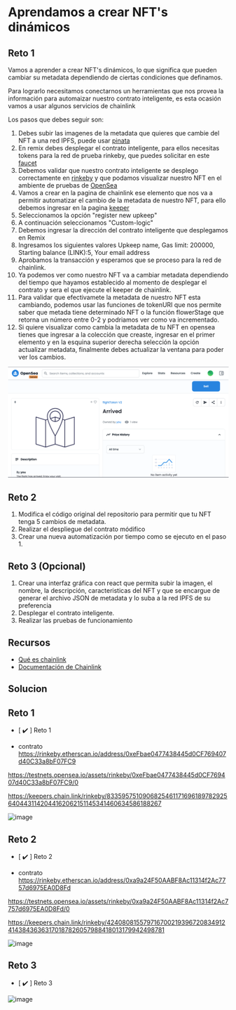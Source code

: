   # Aprendamos a crear NFT's dinámicos

## Reto 1

Vamos a aprender a crear NFT's dinámicos, lo que significa que pueden cambiar su metadata dependiendo de ciertas condiciones que definamos. 

Para lograrlo necesitamos conectarnos un herramientas que nos provea la información para automaizar nuestro contrato inteligente, es esta ocasión vamos a usar algunos servicios de chainlink

Los pasos que debes seguir son:

1. Debes subir las imagenes de la metadata que quieres que cambie del NFT a una red IPFS, puede usar [pinata](https://www.pinata.cloud/)
2. En remix debes desplegar el contrato inteligente, para ellos necesitas tokens para la red de prueba rinkeby, que puedes solicitar en este [faucet](https://www.pinata.cloud/)
3. Debemos validar que nuestro contrato inteligente se desplego correctamente en [rinkeby](https://rinkeby.etherscan.io/) y que podamos visualizar nuestro NFT en el ambiente de pruebas de [OpenSea](https://testnets.opensea.io/)
4. Vamos a crear en la pagina de chainlink ese elemento que nos va a permitir automatizar el cambio de la metadata de nuestro NFT, para ello debemos ingresar en la pagina [keeper](https://keepers.chain.link)
5. Seleccionamos la opción "register new upkeep"
6. A continuación seleccionamos "Custom-logic"
7. Debemos ingresar la dirección del contrato inteligente que desplegamos en Remix
8. Ingresamos los siguientes valores Upkeep name, Gas limit: 200000, Starting balance (LINK):5, Your email address
9. Aprobamos la transacción y esperamos que se proceso para la red de chainlink.
10. Ya podemos ver como nuestro NFT va a cambiar metadata dependiendo del tiempo que hayamos establecido al momento de desplegar el contrato y sera el que ejecute el keeper de chainlink.
11. Para validar que efectivamete la metadata de nuestro NFT esta cambiando, podemos usar las funciones de tokenURI que nos permite saber que metada tiene determinado NFT o la función flowerStage que retorna un número entre 0-2 y podriamos ver como va incrementado.
12. Si quiere visualizar como cambia la metadata de tu NFT en opensea tienes que ingresar a la colección que creaste, ingresar en el primer elemento y en la esquina superior derecha selección la opción actualizar metadata, finalmente debes actualizar la ventana para poder ver los cambios.

![Actualizar metadata](image/uptadeMetadata_1.jpg)

## Reto 2

1. Modifica el código original del repositorio para permitir que tu NFT tenga 5 cambios de metadata.
2. Realizar el despliegue del contrato módifico 
3. Crear una nueva automatización por tiempo como se ejecuto en el paso 1.

## Reto 3 (Opcional)

1. Crear una interfaz gráfica con react que permita subir la imagen, el nombre, la descripción,  caracteristicas del NFT y que se encargue de generar el archivo JSON de metadata y lo suba a la red IPFS de su preferencia 
2. Desplegar el contrato inteligente.
3. Realizar las pruebas de funcionamiento


## Recursos

* [Qué es chainlink](https://chainlinkspanishcommunity.medium.com/qu%C3%A9-es-chainlink-6ea80f9ff95e)
* [Documentación de Chainlink ](https://docs.chain.link/docs)

## Solucion

## Reto 1

- [ :heavy_check_mark: ] Reto 1

* contrato https://rinkeby.etherscan.io/address/0xeFbae0477438445d0CF769407d40C33a8bF07FC9

https://testnets.opensea.io/assets/rinkeby/0xeFbae0477438445d0CF769407d40C33a8bF07FC9/0

https://keepers.chain.link/rinkeby/83359575109068254611716961897829256404431142044162062151145341460634586188267

![image](https://raw.githubusercontent.com/sass3r/platziretoDNFT/main/image/PlatziFlower.png)

## Reto 2

- [ :heavy_check_mark: ] Reto 2

* contrato https://rinkeby.etherscan.io/address/0xa9a24F50AABF8Ac11314f2Ac7757d6975EA0D8Fd

https://testnets.opensea.io/assets/rinkeby/0xa9a24F50AABF8Ac11314f2Ac7757d6975EA0D8Fd/0

https://keepers.chain.link/rinkeby/42408081557971670021939672083491241438436363170187826057988418013179942498781

![image](https://raw.githubusercontent.com/sass3r/platziretoDNFT/main/image/WayOfTheCross.png)

## Reto 3

- [ :heavy_check_mark: ] Reto 3

![image](https://raw.githubusercontent.com/sass3r/platziretoDNFT/main/image/ipfsUpload.png)

